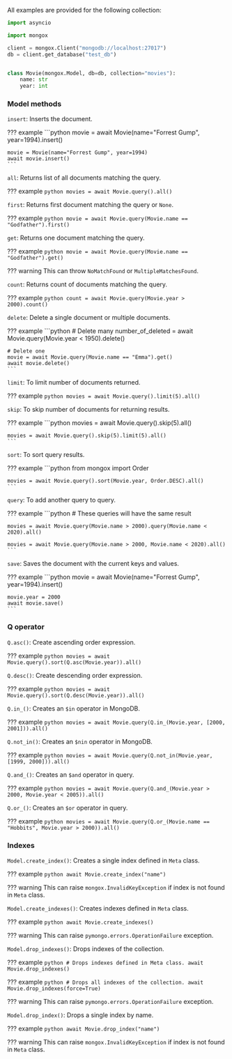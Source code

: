All examples are provided for the following collection:

```python
import asyncio

import mongox

client = mongox.Client("mongodb://localhost:27017")
db = client.get_database("test_db")


class Movie(mongox.Model, db=db, collection="movies"):
    name: str
    year: int
```

### Model methods

`insert`: Inserts the document.

??? example
    ```python
    movie = await Movie(name="Forrest Gump", year=1994).insert()

    movie = Movie(name="Forrest Gump", year=1994)
    await movie.insert()
    ```

`all`: Returns list of all documents matching the query.

??? example
    ```python
    movies = await Movie.query().all()
    ```

`first`: Returns first document matching the query or `None`.

??? example
    ```python
    movie = await Movie.query(Movie.name == "Godfather").first()
    ```

`get`: Returns one document matching the query.

??? example
    ```python
    movie = await Movie.query(Movie.name == "Godfather").get()
    ```

??? warning
    This can throw `NoMatchFound` or `MultipleMatchesFound`.

`count`: Returns count of documents matching the query.

??? example
    ```python
    count = await Movie.query(Movie.year > 2000).count()
    ```

`delete`: Delete a single document or multiple documents.

??? example
    ```python
    # Delete many
    number_of_deleted = await Movie.query(Movie.year < 1950).delete()

    # Delete one
    movie = await Movie.query(Movie.name == "Emma").get()
    await movie.delete()
    ```

`limit`: To limit number of documents returned.

??? example
    ```python
    movies = await Movie.query().limit(5).all()
    ```

`skip`: To skip number of documents for returning results.

??? example
    ```python
    movies = await Movie.query().skip(5).all()

    movies = await Movie.query().skip(5).limit(5).all()
    ```

`sort`: To sort query results.

??? example
    ```python
    from mongox import Order

    movies = await Movie.query().sort(Movie.year, Order.DESC).all()
    ```

`query`: To add another query to query.

??? example
    ```python
    # These queries will have the same result

    movies = await Movie.query(Movie.name > 2000).query(Movie.name < 2020).all()

    movies = await Movie.query(Movie.name > 2000, Movie.name < 2020).all()
    ```

`save`: Saves the document with the current keys and values.

??? example
    ```python
    movie = await Movie(name="Forrest Gump", year=1994).insert()

    movie.year = 2000
    await movie.save()
    ```

### Q operator

`Q.asc()`: Create ascending order expression.

??? example
    ```python
    movies = await Movie.query().sort(Q.asc(Movie.year)).all()
    ```

`Q.desc()`: Create descending order expression.

??? example
    ```python
    movies = await Movie.query().sort(Q.desc(Movie.year)).all()
    ```

`Q.in_()`: Creates an `$in` operator in MongoDB.

??? example
    ```python
    movies = await Movie.query(Q.in_(Movie.year, [2000, 2001])).all()
    ```

`Q.not_in()`: Creates an `$nin` operator in MongoDB.

??? example
    ```python
    movies = await Movie.query(Q.not_in(Movie.year, [1999, 2000])).all()
    ```

`Q.and_()`: Creates an `$and` operator in query.

??? example
    ```python
    movies = await Movie.query(Q.and_(Movie.year > 2000, Movie.year < 2005)).all()
    ```

`Q.or_()`: Creates an `$or` operator in query.

??? example
    ```python
    movies = await Movie.query(Q.or_(Movie.name == "Hobbits", Movie.year > 2000)).all()
    ```

### Indexes

`Model.create_index()`: Creates a single index defined in `Meta` class.

??? example
    ```python
    await Movie.create_index("name")
    ```

??? warning
    This can raise `mongox.InvalidKeyException` if index is not found in `Meta` class.

`Model.create_indexes()`: Creates indexes defined in `Meta` class.

??? example
    ```python
    await Movie.create_indexes()
    ```

??? warning
    This can raise `pymongo.errors.OperationFailure` exception.


`Model.drop_indexes()`: Drops indexes of the collection.

??? example
    ```python
    # Drops indexes defined in Meta class.
    await Movie.drop_indexes()
    ```

??? example
    ```python
    # Drops all indexes of the collection.
    await Movie.drop_indexes(force=True)
    ```

??? warning
    This can raise `pymongo.errors.OperationFailure` exception.

`Model.drop_index()`: Drops a single index by name.

??? example
    ```python
    await Movie.drop_index("name")
    ```

??? warning
    This can raise `mongox.InvalidKeyException` if index is not found in `Meta` class.

